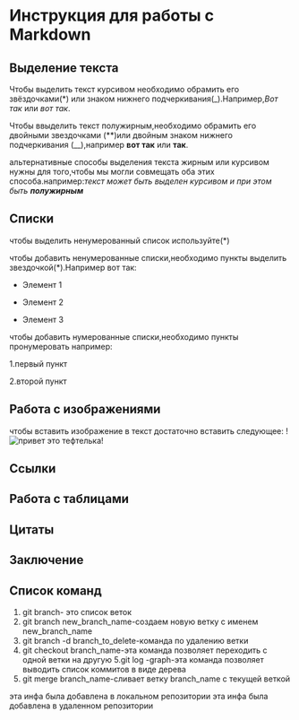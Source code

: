 # Инструкция для работы с Markdown

## Выделение текста

Чтобы выделить текст курсивом необходимо обрамить его звёздочками(*) или знаком нижнего подчеркивания(_).Например,*Вот так* или _вот так_.

Чтобы ввыделить текст полужирным,необходимо обрамить его двойными звездочками (**)или двойным знаком нижнего подчеркивания (__),например **вот так** или __так__.

альтернативные способы выделения текста жирным или курсивом нужны для того,чтобы мы могли совмещать оба этих способа.например:_текст может быть выделен курсивом и при этом быть **полужирным**_

## Списки
чтобы выделить ненумерованный список используйте(*)

чтобы добавить ненумерованные списки,необходимо пункты выделить звездочкой(*).Например вот так:
* Элемент 1

* Элемент 2

* Элемент 3

чтобы добавить нумерованные списки,необходимо пункты пронумеровать например:

1.первый пункт

2.второй пункт

## Работа с изображениями

чтобы вставить изображение в текст достаточно вставить следующее:
!
![привет это тефтелька!](котик.jpg)


## Ссылки

## Работа с таблицами

## Цитаты

## Заключение

## Список команд
1. git branch- это список веток
2. git branch new_branch_name-создаем новую ветку с именем new_branch_name
3. git branch -d branch_to_delete-команда по удалению ветки
4. git checkout branch_name-эта команда позволяет переходить с одной ветки на другую
5.git log -graph-эта команда позволяет выводить список коммитов в виде дерева 
6. git merge branch_name-сливает ветку branch_name с текущей веткой

эта инфа была добавлена в локальном репозитории
эта инфа была добавлена в удаленном репозитории
